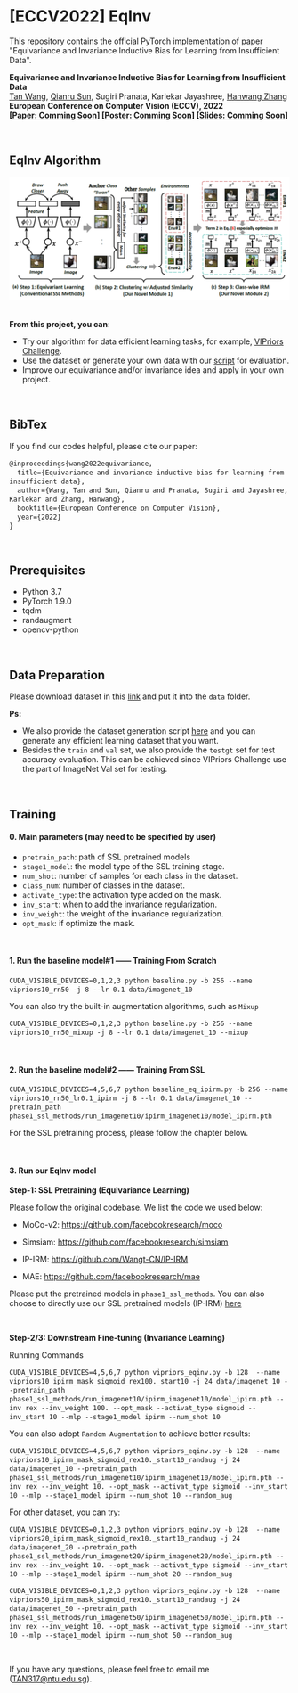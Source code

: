 # [ECCV2022] EqInv

This repository contains the official PyTorch implementation of paper "Equivariance and Invariance Inductive Bias for Learning from Insufficient Data".

**Equivariance and Invariance Inductive Bias for Learning from Insufficient Data** <br />
[Tan Wang](https://wangt-cn.github.io/), [Qianru Sun](https://qianrusun.com/), Sugiri Pranata, Karlekar Jayashree, [Hanwang Zhang](https://www.ntu.edu.sg/home/hanwangzhang/) <br />
**European Conference on Computer Vision (ECCV), 2022** <br />
**[[Paper: Comming Soon]()] [[Poster: Comming Soon]()] [[Slides: Comming Soon]()]**<br />


<br />


## EqInv Algorithm

<div align="center">
  <img src="fig/framework.png" width="900px" />
</div>
<br />

**From this project, you can**:

- Try our algorithm for data efficient learning tasks, for example, [VIPriors Challenge](https://vipriors.github.io/).
- Use the dataset or generate your own data with our [script](tool/produce_vipriors_fewshot.py) for evaluation.
- Improve our equivariance and/or invariance idea and apply in your own project.



<br />


## BibTex

If you find our codes helpful, please cite our paper:

```
@inproceedings{wang2022equivariance,
  title={Equivariance and invariance inductive bias for learning from insufficient data},
  author={Wang, Tan and Sun, Qianru and Pranata, Sugiri and Jayashree, Karlekar and Zhang, Hanwang},
  booktitle={European Conference on Computer Vision},
  year={2022}
}
```

<br />


## Prerequisites

- Python 3.7
- PyTorch 1.9.0
- tqdm
- randaugment
- opencv-python


<br />

## Data Preparation
Please download dataset in this [link](hhttps://entuedu-my.sharepoint.com/:f:/g/personal/tan317_e_ntu_edu_sg/ElRJ-95QBEtOqtrtkFakdVQB6sej96uAiHIGpFOZr0VuMA?e=LoiUxo) and put it into the `data` folder.

**Ps:**

- We also provide the dataset generation script [here](tool/produce_vipriors_fewshot.py) and you can generate any efficient learning dataset that you want.
- Besides the `train` and `val` set, we also provide the `testgt` set for test accuracy evaluation. This can be achieved since VIPriors Challenge use the part of ImageNet Val set for testing.


<br />


## Training

#### 0. Main parameters (may need to be specified by user)
- `pretrain_path`: path of SSL pretrained models
- `stage1_model`: the model type of the SSL training stage. 
- `num_shot`: number of samples for each class in the dataset.
- `class_num`: number of classes in the dataset.
- `activate_type`: the activation type added on the mask.
- `inv_start`: when to add the invariance regularization.
- `inv_weight`: the weight of the invariance regularization.
- `opt_mask`: if optimize the mask.


<br />


#### 1. Run the baseline model#1 —— Training From Scratch

   ```
CUDA_VISIBLE_DEVICES=0,1,2,3 python baseline.py -b 256 --name vipriors10_rn50 -j 8 --lr 0.1 data/imagenet_10
   ```

You can also try the built-in augmentation algorithms, such as `Mixup`

   ```
CUDA_VISIBLE_DEVICES=0,1,2,3 python baseline.py -b 256 --name vipriors10_rn50_mixup -j 8 --lr 0.1 data/imagenet_10 --mixup
   ```


<br />


#### 2. Run the baseline model#2 —— Training From SSL

   ```
CUDA_VISIBLE_DEVICES=4,5,6,7 python baseline_eq_ipirm.py -b 256 --name vipriors10_rn50_lr0.1_ipirm -j 8 --lr 0.1 data/imagenet_10 --pretrain_path phase1_ssl_methods/run_imagenet10/ipirm_imagenet10/model_ipirm.pth
   ```

For the SSL pretraining process, please follow the chapter below.


<br />


#### 3. Run our EqInv model

**Step-1: SSL Pretraining (Equivariance Learning)**

Please follow the original codebase. We list the code we used below:

- MoCo-v2: https://github.com/facebookresearch/moco

- Simsiam: https://github.com/facebookresearch/simsiam

- IP-IRM: https://github.com/Wangt-CN/IP-IRM

- MAE: https://github.com/facebookresearch/mae

Please put the pretrained models in `phase1_ssl_methods`. You can also choose to directly use our SSL pretrained models (IP-IRM) [here](https://entuedu-my.sharepoint.com/:f:/g/personal/tan317_e_ntu_edu_sg/ErZGda3w1INBiQIuJ00RItMB-oaIkOLFB_a5uI_wxIShMQ?e=SSYNNb)


<br />

**Step-2/3: Downstream Fine-tuning (Invariance Learning)**

Running Commands

   ```
CUDA_VISIBLE_DEVICES=4,5,6,7 python vipriors_eqinv.py -b 128  --name vipriors10_ipirm_mask_sigmoid_rex100._start10 -j 24 data/imagenet_10 --pretrain_path phase1_ssl_methods/run_imagenet10/ipirm_imagenet10/model_ipirm.pth --inv rex --inv_weight 100. --opt_mask --activat_type sigmoid --inv_start 10 --mlp --stage1_model ipirm --num_shot 10
   ```

You can also adopt `Random Augmentation` to achieve better results:

   ```
CUDA_VISIBLE_DEVICES=4,5,6,7 python vipriors_eqinv.py -b 128  --name vipriors10_ipirm_mask_sigmoid_rex10._start10_randaug -j 24 data/imagenet_10 --pretrain_path phase1_ssl_methods/run_imagenet10/ipirm_imagenet10/model_ipirm.pth --inv rex --inv_weight 10. --opt_mask --activat_type sigmoid --inv_start 10 --mlp --stage1_model ipirm --num_shot 10 --random_aug
   ```

For other dataset, you can try:

```
CUDA_VISIBLE_DEVICES=0,1,2,3 python vipriors_eqinv.py -b 128  --name vipriors20_ipirm_mask_sigmoid_rex10._start10_randaug -j 24 data/imagenet_20 --pretrain_path phase1_ssl_methods/run_imagenet20/ipirm_imagenet20/model_ipirm.pth --inv rex --inv_weight 10. --opt_mask --activat_type sigmoid --inv_start 10 --mlp --stage1_model ipirm --num_shot 20 --random_aug
```

```
CUDA_VISIBLE_DEVICES=0,1,2,3 python vipriors_eqinv.py -b 128  --name vipriors50_ipirm_mask_sigmoid_rex10._start10_randaug -j 24 data/imagenet_50 --pretrain_path phase1_ssl_methods/run_imagenet50/ipirm_imagenet50/model_ipirm.pth --inv rex --inv_weight 10. --opt_mask --activat_type sigmoid --inv_start 10 --mlp --stage1_model ipirm --num_shot 50 --random_aug
```

<br />

If you have any questions, please feel free to email me (TAN317@ntu.edu.sg).
